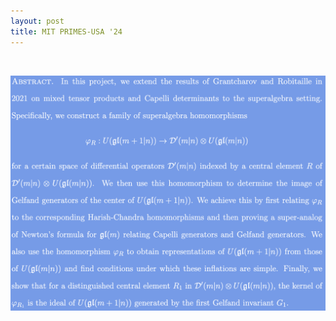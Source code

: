 ```yaml
---
layout: post
title: MIT PRIMES-USA '24
---
```

<br>
<!-- ![abstract dark](https://github.com/shihankanungo/shihankanungo.github.io/blob/master/primes-24-1-dblue.png#gh-dark-mode-only) -->

![abstract light](primes-24-1-lblue.png)

